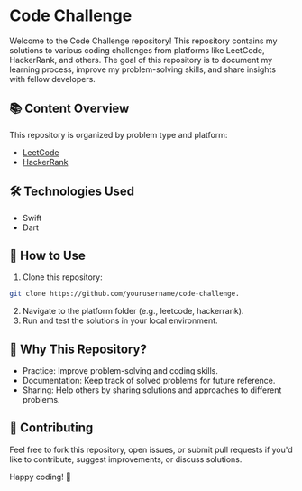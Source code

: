 # Code Challenge
Welcome to the Code Challenge repository! This repository contains my solutions to various coding challenges from platforms like LeetCode, HackerRank, and others. The goal of this repository is to document my learning process, improve my problem-solving skills, and share insights with fellow developers.

## 📚 Content Overview
This repository is organized by problem type and platform:
- [LeetCode](https://leetcode.com/)
- [HackerRank](https://www.hackerrank.com/)

## 🛠️ Technologies Used
- Swift
- Dart

## 🚀 How to Use
1. Clone this repository:
```bash
git clone https://github.com/yourusername/code-challenge.
```
2. Navigate to the platform folder (e.g., leetcode, hackerrank).
3. Run and test the solutions in your local environment.

## 🧠 Why This Repository?
- Practice: Improve problem-solving and coding skills.
- Documentation: Keep track of solved problems for future reference.
- Sharing: Help others by sharing solutions and approaches to different problems.

## 💬 Contributing
Feel free to fork this repository, open issues, or submit pull requests if you'd like to contribute, suggest improvements, or discuss solutions.

Happy coding! 🚀